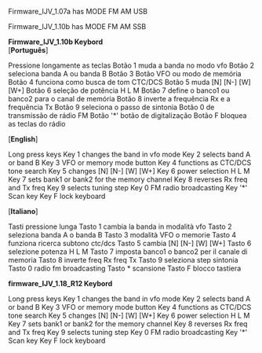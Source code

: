 Firmware_IJV_1.07a has MODE FM AM USB

Firmware_IJV_1.10b has MODE FM AM SSB


**Firmware_IJV_1.10b Keybord**<br>
[**Português**]

Pressione longamente as teclas
Botão 1 muda a banda no modo vfo
Botão 2 seleciona banda A ou banda B
Botão 3 Botão VFO ou modo de memória
Botão 4 funciona como busca de tom CTC/DCS
Botão 5 muda [N] [N-] [W] [W+]
Botão 6 seleção de potência H L M
Botão 7 define o banco1 ou banco2 para o canal de memória
Botão 8 <reverse> inverte a frequência Rx e a frequência Tx
Botão 9 seleciona o passo de sintonia
Botão 0 de transmissão de rádio FM
Botão '*' botão de digitalização
Botão F bloquea as teclas do rádio

[**English**]

Long press keys
Key 1 changes the band in vfo mode
Key 2 selects band A or band B
Key 3 VFO or memory mode button
Key 4 functions as CTC/DCS tone search
Key 5 changes [N] [N-] [W] [W+]
Key 6 power selection H L M
Key 7 sets bank1 or bank2 for the memory channel
Key 8 <reverse> reverses Rx freq and Tx freq
Key 9 selects tuning step
Key 0 FM radio broadcasting
Key '*' Scan key
Key F lock keyboard

[**Italiano**]

Tasti pressione lunga
Tasto 1 cambia la banda in modalità vfo
Tasto 2 seleziona banda A o banda B
Tasto 3 modalità VFO o memorie 
Tasto 4 funziona ricerca subtono ctc/dcs
Tasto 5 cambia [N] [N-] [W] [W+]
Tasto 6 selezione potenza H L M
Tasto 7 imposta banco1 o banco2 per il canale di memoria 
Tasto 8 <reverse> inverte freq Rx freq Tx
Tasto 9 seleziona step sintonia
Tasto 0 radio fm broadcasting 
Tasto * scansione 
Tasto F blocco tastiera



**firmware_IJV_1.18_R12 Keybord**<br>

Long press keys 
Key 1 changes the band in vfo mode 
Key 2 selects band A or band B 
Key 3 VFO or memory mode button 
Key 4 functions as CTC/DCS tone search 
Key 5 changes [N] [N-] [W] [W+] 
Key 6 power selection H L M 
Key 7 sets bank1 or bank2 for the memory channel 
Key 8 reverses Rx freq and Tx freq 
Key 9 selects tuning step 
Key 0 FM radio broadcasting Key '*' Scan key Key F lock keyboard
